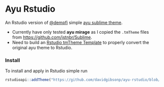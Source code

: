 # Ayu Rstudio
An Rstudio version of [@dempfi](https://github.com/dempfi) simple [ayu sublime theme](https://github.com/dempfi/ayu).
    
* Currently have only tested **ayu mirage** as I copied the `.tmTheme` files from https://github.com/jstnbr/Sublime.
* Need to build an [Rstudio tmTheme Template](https://rstudio.github.io/rstudio-extensions/rstudio-theme-creation.html) to properly convert the original ayu theme to Rstudio. 

### Install
To install and apply in Rstudio simple run 
```R
rstudioapi::addTheme("https://github.com/davidgibsonp/ayu-rstudio/blob/master/rstheme/ayu-light.rstheme", apply = TRUE)
```



